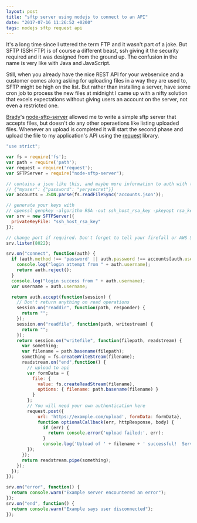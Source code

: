 ```yaml
---
layout: post
title: "sftp server using nodejs to connect to an API"
date: "2017-07-16 11:26:52 +0200"
tags: nodejs sftp request api
---
```


It's a long time since I uttered the term FTP and it wasn't part of a joke.
But SFTP (SSH FTP) is of course a different beast, ssh giving it the security required
and it was designed from the ground up.
The confusion in the name is very like with Java and JavaScript.

Still, when you already have the nice REST API for your webservice and a customer
comes along asking for uploading files in a way they are used to, SFTP might be high on the list.
But rather than installing a server, have some cron job to process the new files at midnight
I came up with a nifty solution that excels expectations without giving
users an account on the server, not even a restricted one.

[Brady](http://www.uberbrady.com)'s [node-sftp-server](https://github.com/BriteVerify/node-sftp-server)
allowed me to write a simple sftp server that accepts files, but doesn't do any other operaetions like listing
uploaded files. Whenever an upload is completed it will start the second phase and upload the file to
my application's API using the [request](https://github.com/request/request) library.

```js
"use strict";

var fs = require('fs');
var path = require('path');
var request = require('request');
var SFTPServer = require("node-sftp-server");

// contains a json like this, and maybe more information to auth with the API
// {"myuser": {"password": "yerysecret"}}
var accounts = JSON.parse(fs.readFileSync('accounts.json'));

// generate your keys with
// openssl genpkey -algorithm RSA -out ssh_host_rsa_key -pkeyopt rsa_keygen_bits:2048
var srv = new SFTPServer({
  privateKeyFile: "ssh_host_rsa_key"
});

// change port if required. Don't forget to tell your firefall or AWS Security Group
srv.listen(8022);

srv.on("connect", function(auth) {
  if (auth.method !== 'password' || auth.password !== accounts[auth.username].password) {
    console.log("login attempt from " + auth.username);
    return auth.reject();
  }
  console.log("login success from " + auth.username);
  var username = auth.username;

  return auth.accept(function(session) {
    // Don't return anything on read operations
    session.on("readdir", function(path, responder) {
      return "";
    });
    session.on("readfile", function(path, writestream) {
      return ""; 
    });
    return session.on("writefile", function(filepath, readstream) {
      var something;
      var filename = path.basename(filepath);
      something = fs.createWriteStream(filename);
      readstream.on("end",function() {
        // upload to api
        var formData = {
          file: {
            value: fs.createReadStream(filename),
            options: { filename: path.basename(filename) }
          }
        };
        // You will need your own authentication here
        request.post({
            url: 'https://example.com/upload', formData: formData},
            function optionalCallback(err, httpResponse, body) {
              if (err) {
                return console.error('upload failed:', err);
              }
              console.log('Upload of ' + filename + ' successful!  Server responded with:', body);
        });
      });
      return readstream.pipe(something);
    });
  });
});

srv.on("error", function() {
  return console.warn("Example server encountered an error");
});
srv.on("end", function() {
  return console.warn("Example says user disconnected");
});

```
